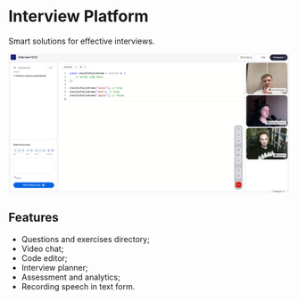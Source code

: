 # Interview Platform

Smart solutions for effective interviews.

![preview](preview.png)

## Features

* Questions and exercises directory;
* Video chat;
* Code editor;
* Interview planner;
* Assessment and analytics;
* Recording speech in text form.
